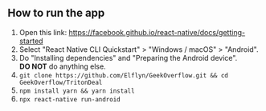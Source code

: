 ## How to run the app

1. Open this link: https://facebook.github.io/react-native/docs/getting-started
2. Select "React Native CLI Quickstart" > "Windows / macOS" > "Android".
3. Do "Installing dependencies" and "Preparing the Android device".  
**DO NOT** do anything else.
4. `git clone https://github.com/Elflyn/GeekOverflow.git && cd GeekOverflow/TritonDeal`
5. `npm install yarn && yarn install`
6. `npx react-native run-android`
